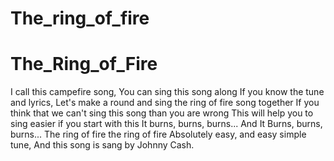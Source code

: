 # The_ring_of_fire
# The_Ring_of_Fire
I call this campefire song,
You can sing this song along
If you know the tune and lyrics,
Let's make a round and sing the ring of fire song together
If you think that we can't sing this song than you are wrong
This will help you to sing easier if you start with this
It burns, burns, burns...
And It Burns, burns, burns...
The ring of fire
the ring of fire
Absolutely easy, and easy simple tune,
And this song is sang by Johnny Cash.
